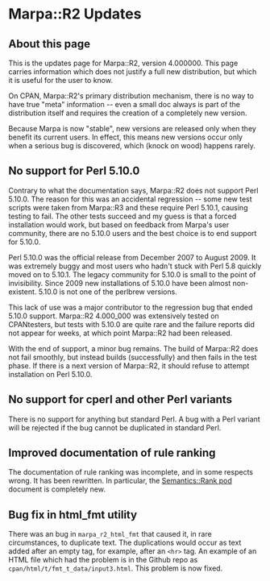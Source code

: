 <!--
Copyright 2022 Jeffrey Kegler
This file is part of Marpa::R2.  Marpa::R2 is free software: you can
redistribute it and/or modify it under the terms of the GNU Lesser
General Public License as published by the Free Software Foundation,
either version 3 of the License, or (at your option) any later version.

Marpa::R2 is distributed in the hope that it will be useful,
but WITHOUT ANY WARRANTY; without even the implied warranty of
MERCHANTABILITY or FITNESS FOR A PARTICULAR PURPOSE.  See the GNU
Lesser General Public License for more details.

You should have received a copy of the GNU Lesser
General Public License along with Marpa::R2.  If not, see
http://www.gnu.org/licenses/.
-->

# Marpa::R2 Updates

## About this page

This is the updates page for Marpa::R2,
version 4.000000.
This page carries information which does not justify
a full new distribution,
but which it is useful for the user to know.

On CPAN, Marpa::R2's primary distribution mechanism,
there is no way to have true "meta" information --
even a small doc always is part of the distribution itself
and requires the creation of a completely new version.

Because Marpa is now "stable", new versions are released only
when they benefit its current users.
In effect, this means new versions occur only when a serious
bug is discovered, which (knock on wood)
happens rarely.

## No support for Perl 5.10.0

Contrary to what the documentation says, Marpa::R2 does not support Perl 5.10.0.
The reason for this was an accidental regression --
some new test scripts were taken from Marpa::R3 and these require Perl 5.10.1, causing testing to fail.
The other tests succeed and my guess is that a forced installation would work, but based on feedback from
Marpa's user community, there are no 5.10.0 users and the best choice is to end support for 5.10.0.

Perl 5.10.0 was the official release from December 2007 to August 2009.
It was extremely buggy and most users who hadn't stuck with Perl 5.8 quickly moved on to 5.10.1.
The legacy community for 5.10.0 is small to the point of invisibility.
Since 2009 new installations of 5.10.0 have been almost non-existent.
5.10.0 is not one of the perlbrew versions.

This lack of use was a major contributor to the regression bug that ended 5.10.0 support.
Marpa::R2 4.000_000 was extensively tested on CPANtesters, but tests with 5.10.0 are quite rare and the
failure reports did not appear for weeks, at which point Marpa::R2 had been released.

With the end of support, a minor bug remains.
The build of Marpa::R2 does not fail smoothly, but instead builds (successfully)
and then fails in the test phase.
If there is a next version of Marpa::R2, it should refuse to attempt installation
on Perl 5.10.0.

## No support for cperl and other Perl variants

There is no support for anything but standard Perl.  A bug with a Perl variant will be rejected
if the bug cannot be duplicated in standard Perl.

## Improved documentation of rule ranking

The documentation of rule ranking was incomplete,
and in some respects wrong.
It has been rewritten.
In particular, the
[Semantics::Rank pod](https://github.com/jeffreykegler/Marpa--R2/blob/master/cpan/pod/Semantics/Rank.pod)
document is completely new.

## Bug fix in html_fmt utility

There was an bug in `marpa_r2_html_fmt` that caused it, in rare circumstances,
to duplicate text.  The duplications would occur as text added
after an empty tag, for example, after an `<hr>` tag.  An example
of an HTML file which had the problem is in the Github repo as
`cpan/html/t/fmt_t_data/input3.html`.
This problem is now fixed.
